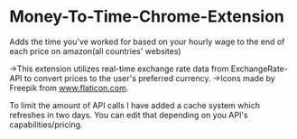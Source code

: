# Money-To-Time-Chrome-Extension
 Adds the time you've worked for based on your hourly wage to the end of each price on amazon(all countries' websites)



->This extension utilizes real-time exchange rate data from ExchangeRate-API to convert prices to the user's preferred currency.
->Icons made by Freepik from www.flaticon.com.

To limit the amount of API calls I have added a cache system which refreshes in two days. You can edit that depending on you API's capabilities/pricing.

